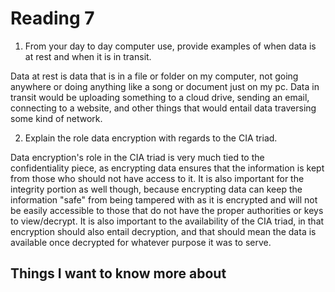 # Reading 7

1. From your day to day computer use, provide examples of when data is at rest and when it is in transit.

Data at rest is data that is in a file or folder on my computer, not going anywhere or doing anything like a song or document just on my pc.  Data in transit would be uploading something to a cloud drive, sending an email, connecting to a website, and other things that would entail data traversing some kind of network.

2. Explain the role data encryption with regards to the CIA triad.

Data encryption's role in the CIA triad is very much tied to the confidentiality piece, as encrypting data ensures that the information is kept from those who should not have access to it.  It is also important for the integrity portion as well though, because encrypting data can keep the information "safe" from being tampered with as it is encrypted and will not be easily accessible to those that do not have the proper authorities or keys to view/decrypt.  It is also important to the availability of the CIA triad, in that encryption should also entail decryption, and that should mean the data is available once decrypted for whatever purpose it was to serve.

## Things I want to know more about

